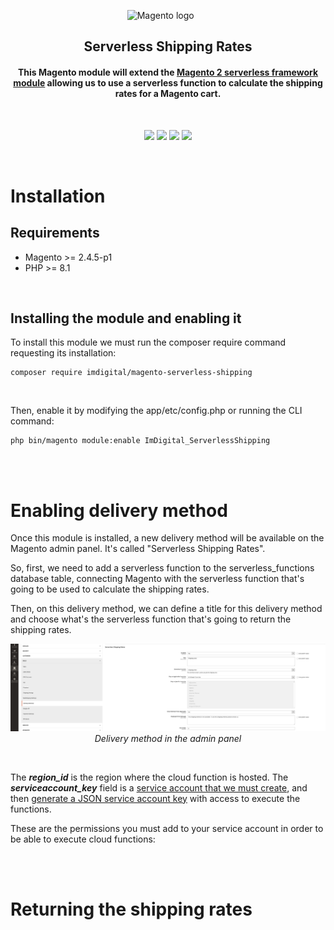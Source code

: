 <p align="center">
<img alt="Magento logo" src="https://upload.wikimedia.org/wikipedia/en/thumb/5/53/Magento.svg/1280px-Magento.svg.png" width="224px"/>&nbsp;&nbsp;&nbsp;&nbsp;&nbsp;&nbsp;
</p>
<h2 align="center">
  Serverless Shipping Rates
</h2>

<h4 align="center"><b>This Magento module will extend the <a href="https://github.com/Imagination-Media/magento-serverless">Magento 2 serverless framework module</a> allowing us to use a serverless function to calculate the shipping rates for a Magento cart.</b></h4>

<br/>

<p align="center"><img src="https://img.shields.io/badge/Language-PHP-blue" />&nbsp;<img src="https://img.shields.io/badge/Ecommerce-Magento-orange"/>&nbsp;<img src="https://img.shields.io/badge/Hosting%20Provider-Google%20Cloud-blue" />&nbsp;<img src="https://img.shields.io/badge/Created%20By-IMDigital-orange" /></p>

<br/>

# Installation
## Requirements
- Magento >= 2.4.5-p1
- PHP >= 8.1

<br/>

## Installing the module and enabling it

To install this module we must run the composer require command requesting its installation:

```ssh
composer require imdigital/magento-serverless-shipping
```

<br/>

Then, enable it by modifying the app/etc/config.php or running the CLI command:

```ssh
php bin/magento module:enable ImDigital_ServerlessShipping
```

<br/>
<br/>

# Enabling delivery method
Once this module is installed, a new delivery method will be available on the Magento admin panel. It's called "Serverless Shipping Rates".

So, first, we need to add a serverless function to the serverless_functions database table, connecting Magento with the serverless function that's going to be used to calculate the shipping rates.

Then, on this delivery method, we can define a title for this delivery method and choose what's the serverless function that's going to return the shipping rates.

<p align="center">
<img src="https://github.com/Imagination-Media/magento-serverless-shipping/blob/master/screenshots/admin-config.png" alt="Delivery method configuration" />
<br/>
<i>Delivery method in the admin panel</i>
</p>

<br/>

The ***region_id*** is the region where the cloud function is hosted. The ***serviceaccount_key*** field is a [service account that we must create](https://cloud.google.com/iam/docs/service-account-overview), and then [generate a JSON service account key](https://cloud.google.com/iam/docs/keys-create-delete) with access to execute the functions.

These are the permissions you must add to your service account in order to be able to execute cloud functions:

<br/>
<br/>

# Returning the shipping rates
